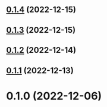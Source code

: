 ## [0.1.4](https://github.com/neplextech/nobu/compare/v0.1.3...v0.1.4) (2022-12-15)



## [0.1.3](https://github.com/neplextech/nobu/compare/v0.1.2...v0.1.3) (2022-12-15)



## [0.1.2](https://github.com/neplextech/nobu/compare/v0.1.1...v0.1.2) (2022-12-14)



## [0.1.1](https://github.com/neplextech/nobu/compare/v0.1.0...v0.1.1) (2022-12-13)



# 0.1.0 (2022-12-06)




